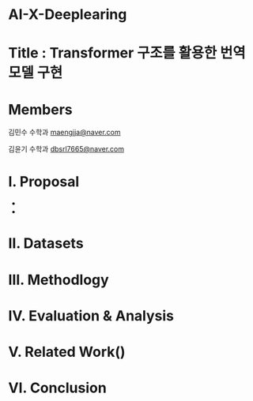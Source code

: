 # AI-X-Deeplearing

# Title : Transformer 구조를 활용한 번역모델 구현

# Members
  김민수 수학과 maengjja@naver.com
  
  김윤기 수학과 dbsrl7665@naver.com
# Ⅰ. Proposal
  - 
  
  - 
# Ⅱ. Datasets
# Ⅲ. Methodlogy
# Ⅳ. Evaluation & Analysis
# Ⅴ. Related Work()
# Ⅵ. Conclusion

